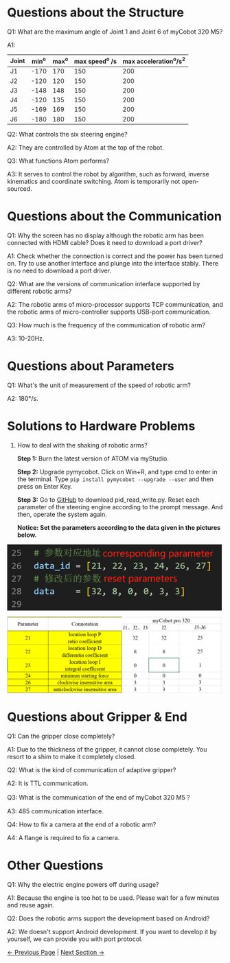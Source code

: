 # Questions about the Structure

Q1:  What are the maximum angle of Joint 1 and Joint 6 of myCobot 320 M5?

A1:

| Joint | min<sup>o</sup>  | max<sup>o</sup>  | max speed<sup>o</sup> /s| max acceleration<sup>o</sup>/s<sup>2</sup>|
| ----- | ---- | ---- | ------------ | ------------ |
| J1    | -170 | 170  | 150          | 200          |
| J2    | -120 | 120  | 150          | 200          |
| J3    | -148 | 148  | 150          | 200          |
| J4    | -120 | 135  | 150          | 200          |
| J5    | -169 | 169  | 150          | 200          |
| J6    | -180 | 180  | 150          | 200          |



Q2: What controls the six steering engine?

A2: They are controlled by Atom at the top of the robot.



Q3: What functions Atom performs?

A3: It serves to control the robot by algorithm, such as forward, inverse kinematics and coordinate switching. Atom is temporarily not open-sourced.

# Questions about the Communication

Q1: Why the screen has no display although the robotic arm has been connected with HDMI cable? Does it need to download a port driver?

A1: Check whether the connection is correct and the power has been turned on. Try to use another interface and plunge into the interface stably. There is no need to download a port driver.

Q2: What are the versions of communication interface supported by different robotic arms?

A2: The robotic arms of micro-processor supports TCP communication, and the robotic arms of micro-controller supports USB-port communication.

Q3: How much is the frequency of the communication of robotic arm?

A3: 10-20Hz.



# Questions about Parameters

Q1: What's the unit of measurement of the speed of robotic arm?

A2: 180°/s.



# Solutions to Hardware Problems

1. How to deal with the shaking of robotic arms?

   **Step 1:** Burn the latest version of ATOM via myStudio.

   **Step 2:** Upgrade pymycobot. Click on Win+R, and type cmd to enter in the terminal. Type `pip install pymycobot --upgrade --user` and then press on Enter Key.

   **Step 3:** Go to [GitHub](https://github.com/elephantrobotics/pymycobot/tree/main/demo) to download pid_read_write.py. Reset each parameter of the steering engine according to the prompt message. And then, operate the system again.

   **Notice:  Set the parameters according to the data given in the pictures below.**



<img src =../../resources/3-UserNotes/14-IssueFAQ/参数.png
width ="500"  align = "center">





<img src =../../resources/3-UserNotes/14-IssueFAQ/mycobot_pro320.png
width ="500"  align = "center">

# Questions about Gripper & End

Q1: Can the gripper close completely?

A1: Due to the thickness of the gripper, it cannot close completely. You resort to a shim to make it completely closed.

Q2: What is the kind of communication of adaptive gripper?

A2: It is TTL communication.

Q3: What is the communication of the end of myCobot 320 M5？

A3: 485 communication interface.

Q4: How to fix a camera at the end of a robotic arm?

A4: A flange is required to fix a camera.

# Other Questions

Q1: Why the electric engine powers off during usage?

A1: Because the engine is too hot to be used. Please wait for a few minutes and reuse again.

Q2: Does the robotic arms support the development based on Android?

A2: We doesn't support Android development. If you want to develop it by yourself, we can provide you with port protocol.



[← Previous Page](./2_software.md) | [Next Section →](../../4-FirstInstallAndUse/4.2_320_M5_firstUse.md)